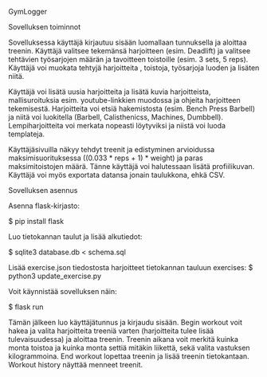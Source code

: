 GymLogger

Sovelluksen toiminnot

Sovelluksessa käyttäjä kirjautuu sisään luomallaan tunnuksella ja aloittaa treenin.
Käyttäjä valitsee tekemänsä harjoitteen (esim. Deadlift) ja valitsee tehtävien työsarjojen määrän ja tavoitteen toistoille (esim. 3 sets, 5 reps). Käyttäjä voi muokata tehtyjä harjoitteita , toistoja, työsarjoja luoden ja lisäten niitä.

Käyttäjä voi lisätä uusia harjoitteita ja lisätä kuvia harjoitteista, mallisuroituksia esim. youtube-linkkien muodossa ja ohjeita harjoitteen tekemisestä. Harjoitteita voi etsiä hakemistosta (esim. Bench Press Barbell) ja niitä voi luokitella (Barbell, Calisthenicss, Machines, Dumbbell). Lempiharjoitteita voi merkata nopeasti löytyviksi ja niistä voi luoda templateja.

Käyttäjäsivuilla näkyy tehdyt treenit ja edistyminen arvioidussa maksimisuorituksessa ((0.033 * reps + 1) * weight) ja paras maksimitoistojen määrä. Tänne käyttäjä voi halutessaan lisätä profiilikuvan. Käyttäjä voi myös exportata datansa jonain taulukkona, ehkä CSV.


Sovelluksen asennus

Asenna flask-kirjasto:

$ pip install flask

Luo tietokannan taulut ja lisää alkutiedot:

$ sqlite3 database.db < schema.sql

Lisää exercise.json tiedostosta harjoitteet tietokannan tauluun exercises:
$ python3 update_exercise.py

Voit käynnistää sovelluksen näin:

$ flask run

Tämän jälkeen luo käyttäjätunnus ja kirjaudu sisään. Begin workout voit hakea ja valita harjoitteita treeniä varten (harjoitteita tulee lisää tulevaisuudessa) ja aloittaa treenin. Treenin aikana voit merkitä kuinka monta toistoa ja kuinka monta settiä mitäkin liikettä, sekä valita vastuksen kilogrammoina. End workout lopettaa treenin ja lisää treenin tietokantaan. Workout history näyttää menneet treenit.

